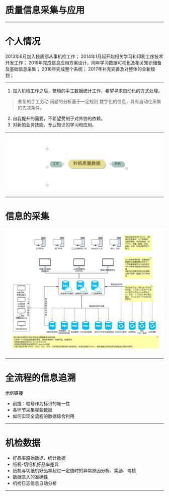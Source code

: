 # 质量信息采集与应用
- - - - -
# 个人情况
2013年6月加入技质部从事机检工作；
2014年1月起开始相关学习和印刷工序技术开发工作；
2015年完成信息应用方案设计，同年学习数据可视化及相关知识储备及基础信息采集；
2016年完成整个系统；
2017年补充完善及对整体的全新规划；
- - - - -
1. 加入机检工作之后，繁琐的手工数据统计工作，希望寻求自动化的方式处理。
> 重复的手工劳动
> 问题的分析基于一定规则
> 数字化的信息，具有自动化采集的先决条件。

2. 自我提升的需要，不希望受制于对外协的依赖。
3. 对新的业务技能、专业知识的学习和应用。

- - - - -
<!-- .slide: style="background: #3A4144;"-->
![钞纸质量数据.svg](./_image/钞纸质量数据.svg)
- - - - -
# 信息的采集
![](./_image/质量信息系统拓扑.jpg)
- - - - -
# 全流程的信息追溯
[示例链接](http://localhost/search/paper#6420066)

- 前提：轴号作为标识的唯一性
- 各环节采集哪些数据
- 如何实现全流程的数据综合利用

- - - - -
# 机检数据
- 好品率原始数据、统计数据
- 纸机-切纸机好品率差异
- 纸机与切纸机好品率超过一定值时的异常原因分析、奖励、考核
- 数据录入的准确性
- 机检日志信息自动分析

- - - - -
